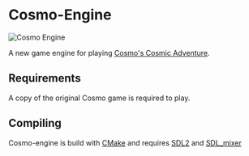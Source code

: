 Cosmo-Engine
============

![Cosmo Engine](https://github.com/yuv422/cosmo-engine/raw/master/img/cosmo-engine.png "Cosmo's Cosmic Adventure")

A new game engine for playing [Cosmo's Cosmic Adventure][1].

Requirements
------------

A copy of the original Cosmo game is required to play.

Compiling
---------
Cosmo-engine is build with [CMake][2] and requires [SDL2][3] and [SDL_mixer][4]

[1]: https://3drealms.com/catalog/cosmos-cosmic-adventure_37/
[2]: https://cmake.org/
[3]: https://www.libsdl.org/
[4]: https://www.libsdl.org/projects/SDL_mixer/